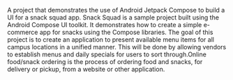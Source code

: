 A project that demonstrates the use of Android Jetpack Compose to build a UI for a snack squad app. Snack Squad is a sample project built using the Android Compose UI toolkit. It demonstrates how to create a simple e-commerce app for snacks using the Compose libraries.
The goal of this project is to create an application to present available menu items for all campus locations in a unified manner. This will be done by allowing vendors to establish menus and daily specials for users to sort through.Online food/snack ordering is the process of ordering food and snacks, for delivery or pickup, from a website or other application.
